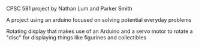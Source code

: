 CPSC 581 project by Nathan Lum and Parker Smith

A project using an arduino focused on solving potential everyday problems

Rotating display that makes use of an Arduino and a servo motor to rotate a "disc" for displaying things like figurines and collectibles
